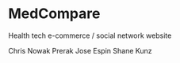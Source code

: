 # MedCompare
Health tech e-commerce / social network website

Chris Nowak
Prerak
Jose Espin
Shane Kunz
